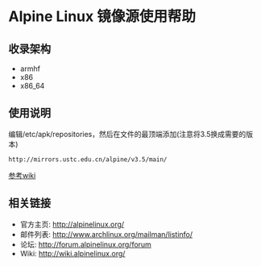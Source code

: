 # Alpine Linux 镜像源使用帮助

## 收录架构

- armhf
- x86
- x86_64

## 使用说明

编辑/etc/apk/repositories，然后在文件的最顶端添加(注意将3.5换成需要的版本)

    http://mirrors.ustc.edu.cn/alpine/v3.5/main/

[参考wiki](http://wiki.alpinelinux.org/wiki/Alpine_Linux_package_management#Packages_and_Repositories)

## 相关链接

- 官方主页: http://alpinelinux.org/
- 邮件列表: http://www.archlinux.org/mailman/listinfo/
- 论坛: http://forum.alpinelinux.org/forum
- Wiki: http://wiki.alpinelinux.org/

